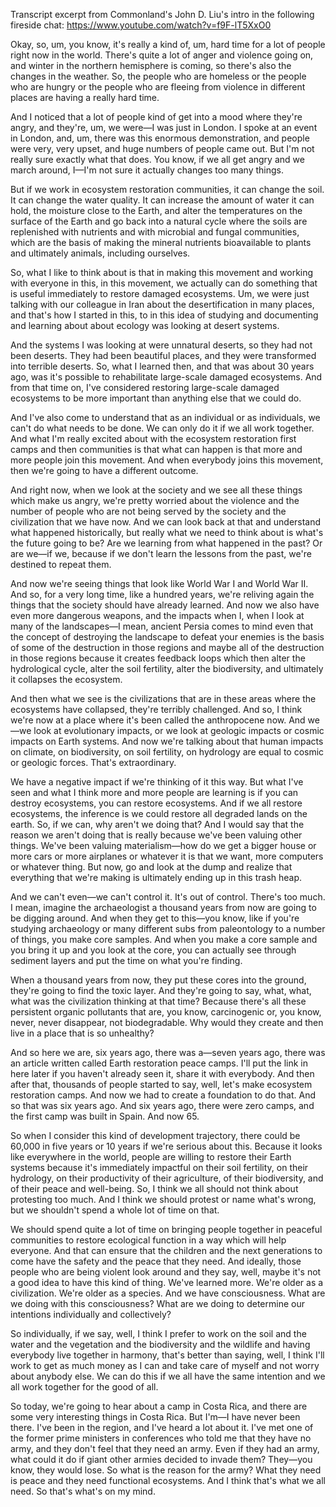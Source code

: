 Transcript excerpt from Commonland's John D. Liu's intro in the following fireside chat: https://www.youtube.com/watch?v=f9F-lT5XxO0

Okay, so, um, you know, it's really a kind of, um, hard time for a lot of people right now in the world. There's quite a lot of anger and violence going on, and winter in the northern hemisphere is coming, so there's also the changes in the weather. So, the people who are homeless or the people who are hungry or the people who are fleeing from violence in different places are having a really hard time.

And I noticed that a lot of people kind of get into a mood where they're angry, and they're, um, we were—I was just in London. I spoke at an event in London, and, um, there was this enormous demonstration, and people were very, very upset, and huge numbers of people came out. But I'm not really sure exactly what that does. You know, if we all get angry and we march around, I—I'm not sure it actually changes too many things.

But if we work in ecosystem restoration communities, it can change the soil. It can change the water quality. It can increase the amount of water it can hold, the moisture close to the Earth, and alter the temperatures on the surface of the Earth and go back into a natural cycle where the soils are replenished with nutrients and with microbial and fungal communities, which are the basis of making the mineral nutrients bioavailable to plants and ultimately animals, including ourselves.

So, what I like to think about is that in making this movement and working with everyone in this, in this movement, we actually can do something that is useful immediately to restore damaged ecosystems. Um, we were just talking with our colleague in Iran about the desertification in many places, and that's how I started in this, to in this idea of studying and documenting and learning about about ecology was looking at desert systems.

And the systems I was looking at were unnatural deserts, so they had not been deserts. They had been beautiful places, and they were transformed into terrible deserts. So, what I learned then, and that was about 30 years ago, was it's possible to rehabilitate large-scale damaged ecosystems. And from that time on, I've considered restoring large-scale damaged ecosystems to be more important than anything else that we could do.

And I've also come to understand that as an individual or as individuals, we can't do what needs to be done. We can only do it if we all work together. And what I'm really excited about with the ecosystem restoration first camps and then communities is that what can happen is that more and more people join this movement. And when everybody joins this movement, then we're going to have a different outcome.

And right now, when we look at the society and we see all these things which make us angry, we're pretty worried about the violence and the number of people who are not being served by the society and the civilization that we have now. And we can look back at that and understand what happened historically, but really what we need to think about is what's the future going to be? Are we learning from what happened in the past? Or are we—if we, because if we don't learn the lessons from the past, we're destined to repeat them.

And now we're seeing things that look like World War I and World War II. And so, for a very long time, like a hundred years, we're reliving again the things that the society should have already learned. And now we also have even more dangerous weapons, and the impacts when I, when I look at many of the landscapes—I mean, ancient Persia comes to mind even that the concept of destroying the landscape to defeat your enemies is the basis of some of the destruction in those regions and maybe all of the destruction in those regions because it creates feedback loops which then alter the hydrological cycle, alter the soil fertility, alter the biodiversity, and ultimately it collapses the ecosystem.

And then what we see is the civilizations that are in these areas where the ecosystems have collapsed, they're terribly challenged. And so, I think we're now at a place where it's been called the anthropocene now. And we—we look at evolutionary impacts, or we look at geologic impacts or cosmic impacts on Earth systems. And now we're talking about that human impacts on climate, on biodiversity, on soil fertility, on hydrology are equal to cosmic or geologic forces. That's extraordinary.

We have a negative impact if we're thinking of it this way. But what I've seen and what I think more and more people are learning is if you can destroy ecosystems, you can restore ecosystems. And if we all restore ecosystems, the inference is we could restore all degraded lands on the earth. So, if we can, why aren't we doing that? And I would say that the reason we aren't doing that is really because we've been valuing other things. We've been valuing materialism—how do we get a bigger house or more cars or more airplanes or whatever it is that we want, more computers or whatever thing. But now, go and look at the dump and realize that everything that we're making is ultimately ending up in this trash heap.

And we can't even—we can't control it. It's out of control. There's too much. I mean, imagine the archaeologist a thousand years from now are going to be digging around. And when they get to this—you know, like if you're studying archaeology or many different subs from paleontology to a number of things, you make core samples. And when you make a core sample and you bring it up and you look at the core, you can actually see through sediment layers and put the time on what you're finding.

When a thousand years from now, they put these cores into the ground, they're going to find the toxic layer. And they're going to say, what, what, what was the civilization thinking at that time? Because there's all these persistent organic pollutants that are, you know, carcinogenic or, you know, never, never disappear, not biodegradable. Why would they create and then live in a place that is so unhealthy?

And so here we are, six years ago, there was a—seven years ago, there was an article written called Earth restoration peace camps. I'll put the link in here later if you haven't already seen it, share it with everybody. And then after that, thousands of people started to say, well, let's make ecosystem restoration camps. And now we had to create a foundation to do that. And so that was six years ago. And six years ago, there were zero camps, and the first camp was built in Spain. And now 65.

So when I consider this kind of development trajectory, there could be 60,000 in five years or 10 years if we're serious about this. Because it looks like everywhere in the world, people are willing to restore their Earth systems because it's immediately impactful on their soil fertility, on their hydrology, on their productivity of their agriculture, of their biodiversity, and of their peace and well-being. So, I think we all should not think about protesting too much. And I think we should protest or name what's wrong, but we shouldn't spend a whole lot of time on that.

We should spend quite a lot of time on bringing people together in peaceful communities to restore ecological function in a way which will help everyone. And that can ensure that the children and the next generations to come have the safety and the peace that they need. And ideally, those people who are being violent look around and they say, well, maybe it's not a good idea to have this kind of thing. We've learned more. We're older as a civilization. We're older as a species. And we have consciousness. What are we doing with this consciousness? What are we doing to determine our intentions individually and collectively?

So individually, if we say, well, I think I prefer to work on the soil and the water and the vegetation and the biodiversity and the wildlife and having everybody live together in harmony, that's better than saying, well, I think I'll work to get as much money as I can and take care of myself and not worry about anybody else. We can do this if we all have the same intention and we all work together for the good of all.

So today, we're going to hear about a camp in Costa Rica, and there are some very interesting things in Costa Rica. But I'm—I have never been there. I've been in the region, and I've heard a lot about it. I've met one of the former prime ministers in conferences who told me that they have no army, and they don't feel that they need an army. Even if they had an army, what could it do if giant other armies decided to invade them? They—you know, they would lose. So what is the reason for the army? What they need is peace and they need functional ecosystems. And I think that's what we all need. So that's what's on my mind.
